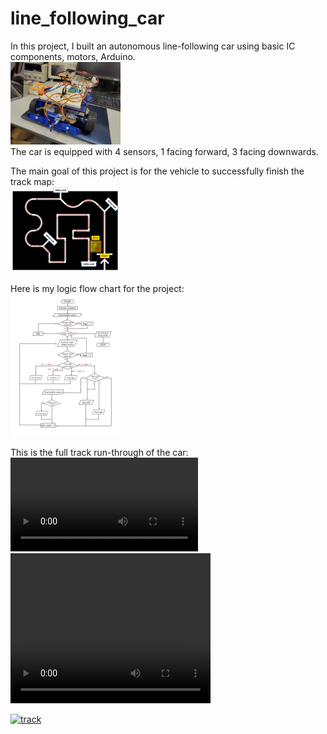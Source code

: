 # line_following_car
In this project, I built an autonomous line-following car using basic IC components, motors, Arduino.  
<img src="resource/car.jpeg" alt= “car” width="35%" height="35%"> \
The car is equipped with 4 sensors, 1 facing forward, 3 facing downwards. 

The main goal of this project is for the vehicle to successfully finish the track map:  
<img src="resource/Map.jpg" alt= “map” width="35%" height="35%"> 

Here is my logic flow chart for the project: \
<img src="resource/logic flow.jpg" alt= “logic” width="35%" height="35%">

This is the full track run-through of the car: \
![](resource/Track.mp4)
<video width="320" height="240" controls>
  <source src="resource/Track.mp4" type="video/mp4">
</video>

<a href="{resource/Track.mp4}" title="Link Title"><img src="{resource/car.jpeg}" alt="track" /></a>
